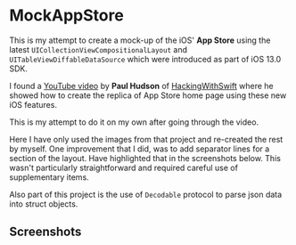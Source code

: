 # MockAppStore
This is my attempt to create a mock-up of the iOS' **App Store** using the latest ```UICollectionViewCompositionalLayout``` and ```UITableViewDiffableDataSource``` which were introduced as part of iOS 13.0 SDK.

I found a [YouTube video](https://www.youtube.com/watch?v=SR7DtcT61tA) by **Paul Hudson** of [HackingWithSwift](www.hackingwithswift.com) where he showed how to create the replica of App Store home page using these new iOS features.

This is my attempt to do it on my own after going through the video.

Here I have only used the images from that project and re-created the rest by myself. One improvement that I did, was to add separator lines for a section of the layout. Have highlighted that in the screenshots below. This wasn't particularly straightforward and required careful use of supplementary items.

Also part of this project is the use of ```Decodable``` protocol to parse json data into struct objects.

## Screenshots
